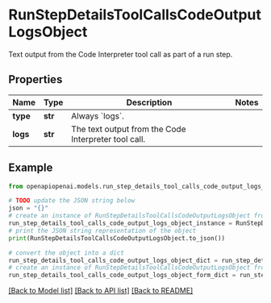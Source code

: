 # RunStepDetailsToolCallsCodeOutputLogsObject

Text output from the Code Interpreter tool call as part of a run step.

## Properties

Name | Type | Description | Notes
------------ | ------------- | ------------- | -------------
**type** | **str** | Always &#x60;logs&#x60;. | 
**logs** | **str** | The text output from the Code Interpreter tool call. | 

## Example

```python
from openapiopenai.models.run_step_details_tool_calls_code_output_logs_object import RunStepDetailsToolCallsCodeOutputLogsObject

# TODO update the JSON string below
json = "{}"
# create an instance of RunStepDetailsToolCallsCodeOutputLogsObject from a JSON string
run_step_details_tool_calls_code_output_logs_object_instance = RunStepDetailsToolCallsCodeOutputLogsObject.from_json(json)
# print the JSON string representation of the object
print(RunStepDetailsToolCallsCodeOutputLogsObject.to_json())

# convert the object into a dict
run_step_details_tool_calls_code_output_logs_object_dict = run_step_details_tool_calls_code_output_logs_object_instance.to_dict()
# create an instance of RunStepDetailsToolCallsCodeOutputLogsObject from a dict
run_step_details_tool_calls_code_output_logs_object_form_dict = run_step_details_tool_calls_code_output_logs_object.from_dict(run_step_details_tool_calls_code_output_logs_object_dict)
```
[[Back to Model list]](../README.md#documentation-for-models) [[Back to API list]](../README.md#documentation-for-api-endpoints) [[Back to README]](../README.md)


